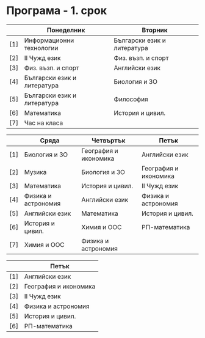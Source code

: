 # Програма - 1. срок

|    |Понеделник                  |Вторник                     |
|:---|----------------------------|----------------------------|
|[1] |Информационни технологии	  |Български език и литература |
|[2] |II Чужд език				  |Физ. възп. и спорт	       |
|[3] |Физ. възп. и спорт		  |Английски език	           |
|[4] |Български език и литература |Биология и ЗО	           |	
|[5] |Български език и литература |Философия	               |	
|[6] |Математика				  |История и цивил.	           |
|[7] |Час на класа				  |                            |

|    |Сряда                       |Четвъртък                   |Петък                       |
|:---|----------------------------|----------------------------|----------------------------|
|[1] |Биология и ЗО	              |География и икономика       |Английски език              |
|[2] |Музика	                  |Биология и ЗО               |География и икономика       |
|[3] |Математика	              |История и цивил.            |II Чужд език                |
|[4] |Физика и астрономия	      |Английски език              |Физика и астрономия         |	
|[5] |Английски език	          |Математика                  |История и цивил.            |	
|[6] |История и цивил.	          |Химия и ООС                 |РП-математика               |
|[7] |Химия и ООС	              |Физика и астрономия         |

|    |Петък                       |
|:---|----------------------------|
|[1] |Английски език              |
|[2] |География и икономика       |
|[3] |II Чужд език                |
|[4] |Физика и астрономия         |
|[5] |История и цивил.            |
|[6] |РП-математика               |


